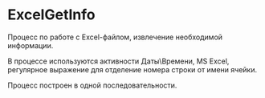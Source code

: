 # ExcelGetInfo
Процесс по работе с Excel-файлом, извлечение необходимой информации. 

В процессе используются активности Даты\Времени, MS Excel, регулярное выражение для отделение номера строки от имени ячейки. 

Процесс построен в одной последовательности.
